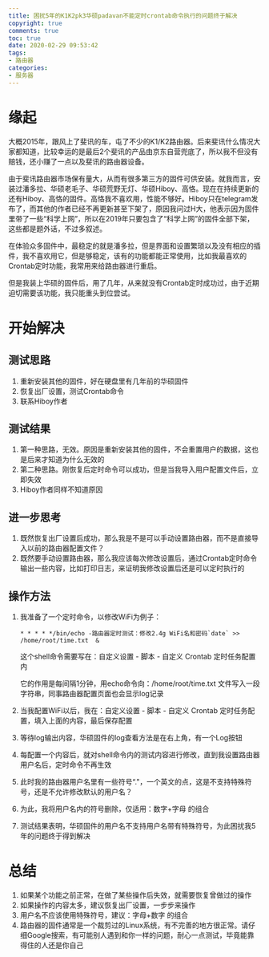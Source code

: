 ```yaml
---
title: 困扰5年的K1K2pk3华硕padavan不能定时crontab命令执行的问题终于解决
copyright: true
comments: true
toc: true
date: 2020-02-29 09:53:42
tags:
- 路由器
categories:
- 服务器
---
```


# 缘起

​	大概2015年，跟风上了斐讯的车，屯了不少的K1/K2路由器。后来斐讯什么情况大家都知道，比较幸运的是最后2个斐讯的产品由京东自营兜底了，所以我不但没有赔钱，还小赚了一点以及斐讯的路由器设备。

​	由于斐讯路由器市场保有量大，从而有很多第三方的固件可供安装。就我而言，安装过潘多拉、华硕老毛子、华硕荒野无灯、华硕Hiboy、高恪。现在在持续更新的还有Hiboy、高恪的固件。高恪我不喜欢用，性能不够好。Hiboy只在telegram发布了，而其他的作者已经不再更新甚至下架了，原因我问过H大，他表示因为固件里带了一些“科学上网”，所以在2019年只要包含了“科学上网”的固件全部下架，这些都是题外话，不过多叙述。

​	在体验众多固件中，最稳定的就是潘多拉，但是界面和设置繁琐以及没有相应的插件，我不喜欢用它，但是够稳定，该有的功能都能正常使用，比如我最喜欢的Crontab定时功能，我常用来给路由器进行重启。

​	但是我装上华硕的固件后，用了几年，从来就没有Crontab定时成功过，由于近期迫切需要该功能，我只能重头到位尝试。

# 开始解决

## 测试思路

1. 重新安装其他的固件，好在硬盘里有几年前的华硕固件
2. 恢复出厂设置，测试Crontab命令
3. 联系Hiboy作者

## 测试结果

1. 第一种思路，无效。原因是重新安装其他的固件，不会重置用户的数据，这也是后来才知道为什么无效的
2. 第二种思路。刚恢复后定时命令可以成功，但是当我导入用户配置文件后，立即失效
3. Hiboy作者同样不知道原因

## 进一步思考

1. 既然恢复出厂设置后成功，那么我是不是可以手动设置路由器，而不是直接导入以前的路由器配置文件？
2. 既然要手动设置路由器，那么我应该每次修改设置后，通过Crontab定时命令输出一些内容，比如打印日志，来证明我修改设置后还是可以定时执行的

## 操作方法

1. 我准备了一个定时命令，以修改WiFi为例子：

   ```shell
   * * * * */bin/echo -路由器定时测试：修改2.4g WiFi名和密码`date` >> /home/root/time.txt  & 
   ```

   这个shell命令需要写在：自定义设置 - 脚本 - 自定义 Crontab 定时任务配置	内

   它的作用是每间隔1分钟，用echo命令向：/home/root/time.txt 文件写入一段字符串，同事路由器配置页面也会显示log记录

2. 当我配置WiFi以后，我在：自定义设置 - 脚本 - 自定义 Crontab 定时任务配置，填入上面的内容，最后保存配置

3. 等待log输出内容，华硕固件的log查看方法是在右上角，有一个Log按钮

4. 每配置一个内容后，就对shell命令内的测试内容进行修改，直到我设置路由器用户名后，定时命令不再生效

5. 此时我的路由器用户名里有一些符号“."，一个英文的点，这是不支持特殊符号，还是不允许修改默认的用户名？

6. 为此，我将用户名内的符号删除，仅适用：数字+字母 的组合

7. 测试结果表明，华硕固件的用户名不支持用户名带有特殊符号，为此困扰我5年的问题终于得到解决

# 总结

1. 如果某个功能之前正常，在做了某些操作后失效，就需要恢复曾做过的操作
2. 如果操作的内容太多，建议恢复出厂设置，一步步来操作
3. 用户名不应该使用特殊符号，建议：字母+数字 的组合
4. 路由器的固件通常是一个裁剪过的Linux系统，有不完善的地方很正常。请仔细Google搜索，有可能别人遇到和你一样的问题，耐心一点测试，毕竟能靠得住的人还是你自己